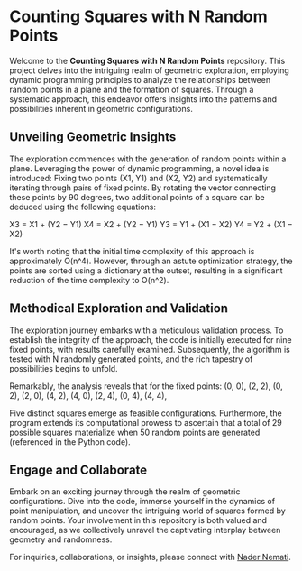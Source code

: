 # Counting Squares with N Random Points

Welcome to the **Counting Squares with N Random Points** repository. This project delves into the intriguing realm of geometric exploration, employing dynamic programming principles to analyze the relationships between random points in a plane and the formation of squares. Through a systematic approach, this endeavor offers insights into the patterns and possibilities inherent in geometric configurations.

## Unveiling Geometric Insights

The exploration commences with the generation of random points within a plane. Leveraging the power of dynamic programming, a novel idea is introduced: Fixing two points (X1, Y1) and (X2, Y2) and systematically iterating through pairs of fixed points. By rotating the vector connecting these points by 90 degrees, two additional points of a square can be deduced using the following equations:

X3 = X1 + (Y2 − Y1)
X4 = X2 + (Y2 − Y1)
Y3 = Y1 + (X1 − X2)
Y4 = Y2 + (X1 − X2)


It's worth noting that the initial time complexity of this approach is approximately O(n^4). However, through an astute optimization strategy, the points are sorted using a dictionary at the outset, resulting in a significant reduction of the time complexity to O(n^2).

## Methodical Exploration and Validation

The exploration journey embarks with a meticulous validation process. To establish the integrity of the approach, the code is initially executed for nine fixed points, with results carefully examined. Subsequently, the algorithm is tested with N randomly generated points, and the rich tapestry of possibilities begins to unfold.

Remarkably, the analysis reveals that for the fixed points:
(0, 0), (2, 2), (0, 2), (2, 0), (4, 2), (4, 0), (2, 4), (0, 4), (4, 4),

Five distinct squares emerge as feasible configurations. Furthermore, the program extends its computational prowess to ascertain that a total of 29 possible squares materialize when 50 random points are generated (referenced in the Python code).

## Engage and Collaborate

Embark on an exciting journey through the realm of geometric configurations. Dive into the code, immerse yourself in the dynamics of point manipulation, and uncover the intriguing world of squares formed by random points. Your involvement in this repository is both valued and encouraged, as we collectively unravel the captivating interplay between geometry and randomness.

For inquiries, collaborations, or insights, please connect with [Nader Nemati](mailto:nnevar@utu.fi).
